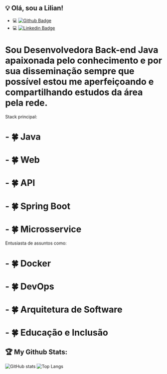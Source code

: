 ## 💡 Olá, sou a Lilian!

- 💻 [![Github Badge](https://img.shields.io/badge/-Github-000?style=flat-square&logo=Github&logoColor=white&link=https://github.com/liliannss)](https://github.com/liliannss)
- 💻 [![Linkedin Badge](https://img.shields.io/badge/-LinkedIn-blue?style=flat-square&logo=Linkedin&logoColor=white&link=https://www.linkedin.com/in/lilian-sousa/)](https://www.linkedin.com/in/lilian-sousa/)

# Sou Desenvolvedora Back-end Java apaixonada pelo conhecimento e por sua disseminação sempre que possível estou me aperfeiçoando e compartilhando estudos da área pela rede.

Stack principal:
# - 🍀 Java
# - 🍀 Web
# - 🍀 API
# - 🍀 Spring Boot
# - 🍀 Microsservice

Entusiasta de assuntos como:
# - 🍀 Docker
# - 🍀 DevOps
# - 🍀 Arquitetura de Software
# - 🍀 Educação e Inclusão


## 🏆 My Github Stats:

![GitHub stats](https://github-readme-stats.vercel.app/api?username=liliannss&show_icons=true&theme=default_repocard)
![Top Langs](https://github-readme-stats.vercel.app/api/top-langs/?username=liliannss&theme=default_repocard)

